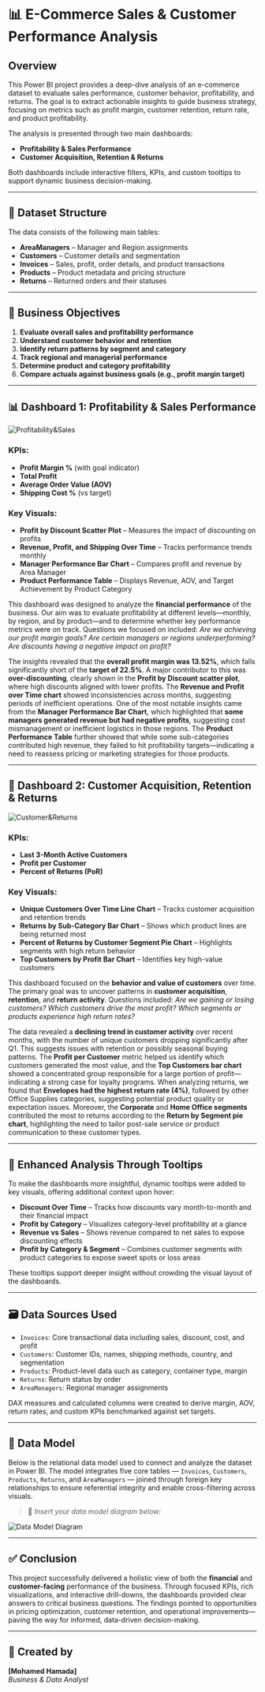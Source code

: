 # 📊 E-Commerce Sales & Customer Performance Analysis

## Overview

This Power BI project provides a deep-dive analysis of an e-commerce dataset to evaluate sales performance, customer behavior, profitability, and returns. The goal is to extract actionable insights to guide business strategy, focusing on metrics such as profit margin, customer retention, return rate, and product profitability.

The analysis is presented through two main dashboards:
- **Profitability & Sales Performance**
- **Customer Acquisition, Retention & Returns**

Both dashboards include interactive filters, KPIs, and custom tooltips to support dynamic business decision-making.

---

## 📁 Dataset Structure

The data consists of the following main tables:

- **AreaManagers** – Manager and Region assignments
- **Customers** – Customer details and segmentation
- **Invoices** – Sales, profit, order details, and product transactions
- **Products** – Product metadata and pricing structure
- **Returns** – Returned orders and their statuses

---

## 🎯 Business Objectives

1. **Evaluate overall sales and profitability performance**
2. **Understand customer behavior and retention**
3. **Identify return patterns by segment and category**
4. **Track regional and managerial performance**
5. **Determine product and category profitability**
6. **Compare actuals against business goals (e.g., profit margin target)**

---

## 📊 Dashboard 1: Profitability & Sales Performance
![Profitability&Sales](./assets/Profitability&Sales.png)

### KPIs:
- **Profit Margin %** (with goal indicator)
- **Total Profit**
- **Average Order Value (AOV)**
- **Shipping Cost %** (vs target)

### Key Visuals:
- **Profit by Discount Scatter Plot** – Measures the impact of discounting on profits  
- **Revenue, Profit, and Shipping Over Time** – Tracks performance trends monthly  
- **Manager Performance Bar Chart** – Compares profit and revenue by Area Manager  
- **Product Performance Table** – Displays Revenue, AOV, and Target Achievement by Product Category  

This dashboard was designed to analyze the **financial performance** of the business. Our aim was to evaluate profitability at different levels—monthly, by region, and by product—and to determine whether key performance metrics were on track. Questions we focused on included: *Are we achieving our profit margin goals? Are certain managers or regions underperforming? Are discounts having a negative impact on profit?*

The insights revealed that the **overall profit margin was 13.52%**, which falls significantly short of the **target of 22.5%**. A major contributor to this was **over-discounting**, clearly shown in the **Profit by Discount scatter plot**, where high discounts aligned with lower profits. The **Revenue and Profit over Time chart** showed inconsistencies across months, suggesting periods of inefficient operations. One of the most notable insights came from the **Manager Performance Bar Chart**, which highlighted that **some managers generated revenue but had negative profits**, suggesting cost mismanagement or inefficient logistics in those regions. The **Product Performance Table** further showed that while some sub-categories contributed high revenue, they failed to hit profitability targets—indicating a need to reassess pricing or marketing strategies for those products.

---

## 👥 Dashboard 2: Customer Acquisition, Retention & Returns
![Customer&Returns](./assets/Customer&Returns.png)

### KPIs:
- **Last 3-Month Active Customers**
- **Profit per Customer**
- **Percent of Returns (PoR)**

### Key Visuals:
- **Unique Customers Over Time Line Chart** – Tracks customer acquisition and retention trends  
- **Returns by Sub-Category Bar Chart** – Shows which product lines are being returned most  
- **Percent of Returns by Customer Segment Pie Chart** – Highlights segments with high return behavior  
- **Top Customers by Profit Bar Chart** – Identifies key high-value customers  

This dashboard focused on the **behavior and value of customers** over time. The primary goal was to uncover patterns in **customer acquisition**, **retention**, and **return activity**. Questions included: *Are we gaining or losing customers? Which customers drive the most profit? Which segments or products experience high return rates?*

The data revealed a **declining trend in customer activity** over recent months, with the number of unique customers dropping significantly after Q1. This suggests issues with retention or possibly seasonal buying patterns. The **Profit per Customer** metric helped us identify which customers generated the most value, and the **Top Customers bar chart** showed a concentrated group responsible for a large portion of profit—indicating a strong case for loyalty programs. When analyzing returns, we found that **Envelopes had the highest return rate (4%)**, followed by other Office Supplies categories, suggesting potential product quality or expectation issues. Moreover, the **Corporate** and **Home Office segments** contributed the most to returns according to the **Return by Segment pie chart**, highlighting the need to tailor post-sale service or product communication to these customer types.

---

## 🎯 Enhanced Analysis Through Tooltips

To make the dashboards more insightful, dynamic tooltips were added to key visuals, offering additional context upon hover:
- **Discount Over Time** – Tracks how discounts vary month-to-month and their financial impact
- **Profit by Category** – Visualizes category-level profitability at a glance
- **Revenue vs Sales** – Shows revenue compared to net sales to expose discounting effects
- **Profit by Category & Segment** – Combines customer segments with product categories to expose sweet spots or loss areas

These tooltips support deeper insight without crowding the visual layout of the dashboards.

---

## 🗃️ Data Sources Used

- `Invoices`: Core transactional data including sales, discount, cost, and profit  
- `Customers`: Customer IDs, names, shipping methods, country, and segmentation  
- `Products`: Product-level data such as category, container type, margin  
- `Returns`: Return status by order  
- `AreaManagers`: Regional manager assignments

DAX measures and calculated columns were created to derive margin, AOV, return rates, and custom KPIs benchmarked against set targets.

---

## 📐 Data Model

Below is the relational data model used to connect and analyze the dataset in Power BI. The model integrates five core tables — `Invoices`, `Customers`, `Products`, `Returns`, and `AreaManagers` — joined through foreign key relationships to ensure referential integrity and enable cross-filtering across visuals.

> 📸 *Insert your data model diagram below:*

![Data Model Diagram](./assets/data_model.png)

---

## ✅ Conclusion

This project successfully delivered a holistic view of both the **financial** and **customer-facing** performance of the business. Through focused KPIs, rich visualizations, and interactive drill-downs, the dashboards provided clear answers to critical business questions. The findings pointed to opportunities in pricing optimization, customer retention, and operational improvements—paving the way for informed, data-driven decision-making.

---

## 👤 Created by  
**[Mohamed Hamada]**  
*Business & Data Analyst*
